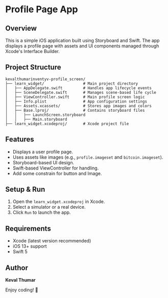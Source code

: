 # Profile Page App

## Overview
This is a simple iOS application built using Storyboard and Swift. The app displays a profile page with assets and UI components managed through Xcode's Interface Builder.

## Project Structure
```
kevalthumarinventyv-profile_screen/
├── learn_widget/                 # Main project directory
│   ├── AppDelegate.swift         # Handles app lifecycle events
│   ├── SceneDelegate.swift       # Manages scene-based life cycle
│   ├── ViewController.swift      # Main profile screen logic
│   ├── Info.plist                # App configuration settings
│   ├── Assets.xcassets/          # Stores app images and colors
│   ├── Base.lproj/               # Contains storyboard files
│   │   ├── LaunchScreen.storyboard
│   │   ├── Main.storyboard
├── learn_widget.xcodeproj/       # Xcode project file
```

## Features
- Displays a user profile page.
- Uses assets like images (e.g., `profile.imageset` and `bitcoin.imageset`).
- Storyboard-based UI design.
- Swift-based ViewController for handling.
- Add some constrain for button and Image.

## Setup & Run
1. Open the `learn_widget.xcodeproj` in Xcode.
2. Select a simulator or a real device.
3. Click `Run` to launch the app.

## Requirements
- Xcode (latest version recommended)
- iOS 13+ support
- Swift 5

## Author
**Keval  Thumar**

Enjoy coding! 🚀


